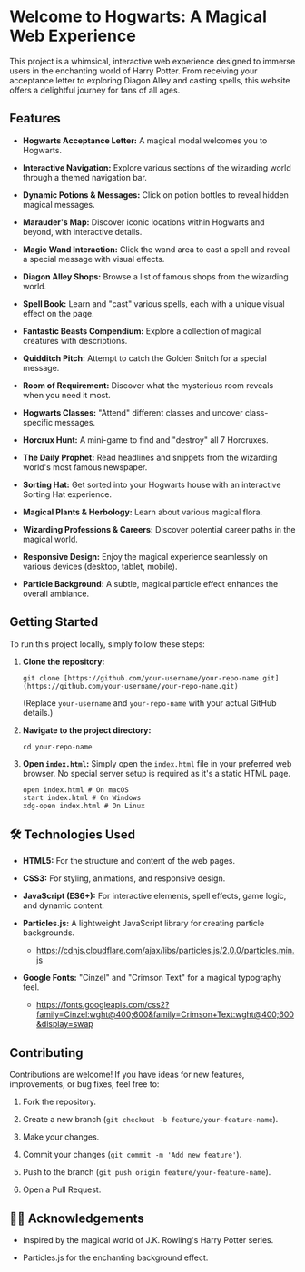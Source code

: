 # Welcome to Hogwarts: A Magical Web Experience

This project is a whimsical, interactive web experience designed to immerse users in the enchanting world of Harry Potter. From receiving your acceptance letter to exploring Diagon Alley and casting spells, this website offers a delightful journey for fans of all ages.

## Features

* **Hogwarts Acceptance Letter:** A magical modal welcomes you to Hogwarts.

* **Interactive Navigation:** Explore various sections of the wizarding world through a themed navigation bar.

* **Dynamic Potions & Messages:** Click on potion bottles to reveal hidden magical messages. 

* **Marauder's Map:** Discover iconic locations within Hogwarts and beyond, with interactive details.

* **Magic Wand Interaction:** Click the wand area to cast a spell and reveal a special message with visual effects.

* **Diagon Alley Shops:** Browse a list of famous shops from the wizarding world.

* **Spell Book:** Learn and "cast" various spells, each with a unique visual effect on the page.

* **Fantastic Beasts Compendium:** Explore a collection of magical creatures with descriptions.

* **Quidditch Pitch:** Attempt to catch the Golden Snitch for a special message.

* **Room of Requirement:** Discover what the mysterious room reveals when you need it most.

* **Hogwarts Classes:** "Attend" different classes and uncover class-specific messages.

* **Horcrux Hunt:** A mini-game to find and "destroy" all 7 Horcruxes.

* **The Daily Prophet:** Read headlines and snippets from the wizarding world's most famous newspaper.

* **Sorting Hat:** Get sorted into your Hogwarts house with an interactive Sorting Hat experience.

* **Magical Plants & Herbology:** Learn about various magical flora.

* **Wizarding Professions & Careers:** Discover potential career paths in the magical world.

* **Responsive Design:** Enjoy the magical experience seamlessly on various devices (desktop, tablet, mobile).

* **Particle Background:** A subtle, magical particle effect enhances the overall ambiance.

## Getting Started

To run this project locally, simply follow these steps:

1.  **Clone the repository:**

    ```
    git clone [https://github.com/your-username/your-repo-name.git](https://github.com/your-username/your-repo-name.git)
    ```

    (Replace `your-username` and `your-repo-name` with your actual GitHub details.)

2.  **Navigate to the project directory:**

    ```
    cd your-repo-name
    ```

3.  **Open `index.html`:**
    Simply open the `index.html` file in your preferred web browser. No special server setup is required as it's a static HTML page.

    ```
    open index.html # On macOS
    start index.html # On Windows
    xdg-open index.html # On Linux
    ```

## 🛠️ Technologies Used

* **HTML5:** For the structure and content of the web pages.

* **CSS3:** For styling, animations, and responsive design.

* **JavaScript (ES6+):** For interactive elements, spell effects, game logic, and dynamic content.

* **Particles.js:** A lightweight JavaScript library for creating particle backgrounds.

    * <https://cdnjs.cloudflare.com/ajax/libs/particles.js/2.0.0/particles.min.js>

* **Google Fonts:** "Cinzel" and "Crimson Text" for a magical typography feel.

    * <https://fonts.googleapis.com/css2?family=Cinzel:wght@400;600&family=Crimson+Text:wght@400;600&display=swap>

## Contributing

Contributions are welcome! If you have ideas for new features, improvements, or bug fixes, feel free to:

1.  Fork the repository.

2.  Create a new branch (`git checkout -b feature/your-feature-name`).

3.  Make your changes.

4.  Commit your changes (`git commit -m 'Add new feature'`).

5.  Push to the branch (`git push origin feature/your-feature-name`).

6.  Open a Pull Request.

## 🧙‍♂️ Acknowledgements

* Inspired by the magical world of J.K. Rowling's Harry Potter series.

* Particles.js for the enchanting background effect.
